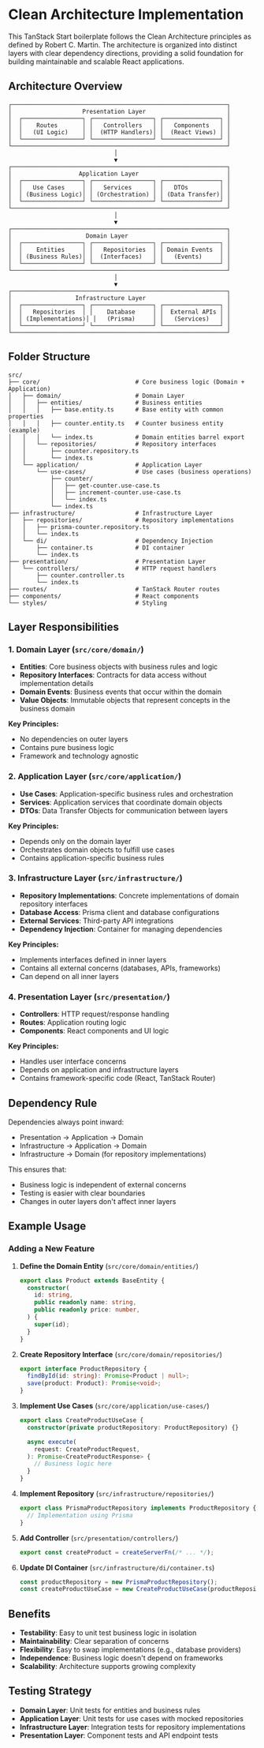 # Clean Architecture Implementation

This TanStack Start boilerplate follows the Clean Architecture principles as defined by Robert C. Martin. The architecture is organized into distinct layers with clear dependency directions, providing a solid foundation for building maintainable and scalable React applications.

## Architecture Overview

```
┌─────────────────────────────────────────────────────────────┐
│                    Presentation Layer                       │
│  ┌─────────────────┐ ┌─────────────────┐ ┌────────────────┐ │
│  │    Routes       │ │   Controllers   │ │   Components   │ │
│  │   (UI Logic)    │ │  (HTTP Handlers)│ │  (React Views) │ │
│  └─────────────────┘ └─────────────────┘ └────────────────┘ │
└─────────────────────────────────────────────────────────────┘
                              │
                              ▼
┌─────────────────────────────────────────────────────────────┐
│                   Application Layer                         │
│  ┌─────────────────┐ ┌─────────────────┐ ┌────────────────┐ │
│  │   Use Cases     │ │   Services      │ │   DTOs         │ │
│  │ (Business Logic)│ │ (Orchestration) │ │ (Data Transfer)│ │
│  └─────────────────┘ └─────────────────┘ └────────────────┘ │
└─────────────────────────────────────────────────────────────┘
                              │
                              ▼
┌─────────────────────────────────────────────────────────────┐
│                     Domain Layer                            │
│  ┌─────────────────┐ ┌─────────────────┐ ┌────────────────┐ │
│  │    Entities     │ │   Repositories  │ │ Domain Events  │ │
│  │ (Business Rules)│ │  (Interfaces)   │ │   (Events)     │ │
│  └─────────────────┘ └─────────────────┘ └────────────────┘ │
└─────────────────────────────────────────────────────────────┘
                              │
                              ▼
┌─────────────────────────────────────────────────────────────┐
│                  Infrastructure Layer                       │
│  ┌─────────────────┐ ┌─────────────────┐ ┌────────────────┐ │
│  │   Repositories  │ │    Database     │ │  External APIs │ │
│  │ (Implementations)│ │   (Prisma)     │ │   (Services)   │ │
│  └─────────────────┘ └─────────────────┘ └────────────────┘ │
└─────────────────────────────────────────────────────────────┘
```

## Folder Structure

```
src/
├── core/                           # Core business logic (Domain + Application)
│   ├── domain/                     # Domain Layer
│   │   ├── entities/               # Business entities
│   │   │   ├── base.entity.ts      # Base entity with common properties
│   │   │   ├── counter.entity.ts   # Counter business entity (example)
│   │   │   └── index.ts            # Domain entities barrel export
│   │   └── repositories/           # Repository interfaces
│   │       ├── counter.repository.ts
│   │       └── index.ts
│   └── application/                # Application Layer
│       └── use-cases/              # Use cases (business operations)
│           ├── counter/
│           │   ├── get-counter.use-case.ts
│           │   ├── increment-counter.use-case.ts
│           │   └── index.ts
│           └── index.ts
├── infrastructure/                 # Infrastructure Layer
│   ├── repositories/               # Repository implementations
│   │   ├── prisma-counter.repository.ts
│   │   └── index.ts
│   └── di/                         # Dependency Injection
│       ├── container.ts            # DI container
│       └── index.ts
├── presentation/                   # Presentation Layer
│   └── controllers/                # HTTP request handlers
│       ├── counter.controller.ts
│       └── index.ts
├── routes/                         # TanStack Router routes
├── components/                     # React components
└── styles/                         # Styling
```

## Layer Responsibilities

### 1. Domain Layer (`src/core/domain/`)

- **Entities**: Core business objects with business rules and logic
- **Repository Interfaces**: Contracts for data access without implementation details
- **Domain Events**: Business events that occur within the domain
- **Value Objects**: Immutable objects that represent concepts in the business domain

**Key Principles:**

- No dependencies on outer layers
- Contains pure business logic
- Framework and technology agnostic

### 2. Application Layer (`src/core/application/`)

- **Use Cases**: Application-specific business rules and orchestration
- **Services**: Application services that coordinate domain objects
- **DTOs**: Data Transfer Objects for communication between layers

**Key Principles:**

- Depends only on the domain layer
- Orchestrates domain objects to fulfill use cases
- Contains application-specific business rules

### 3. Infrastructure Layer (`src/infrastructure/`)

- **Repository Implementations**: Concrete implementations of domain repository interfaces
- **Database Access**: Prisma client and database configurations
- **External Services**: Third-party API integrations
- **Dependency Injection**: Container for managing dependencies

**Key Principles:**

- Implements interfaces defined in inner layers
- Contains all external concerns (databases, APIs, frameworks)
- Can depend on all inner layers

### 4. Presentation Layer (`src/presentation/`)

- **Controllers**: HTTP request/response handling
- **Routes**: Application routing logic
- **Components**: React components and UI logic

**Key Principles:**

- Handles user interface concerns
- Depends on application and infrastructure layers
- Contains framework-specific code (React, TanStack Router)

## Dependency Rule

Dependencies always point inward:

- Presentation → Application → Domain
- Infrastructure → Application → Domain
- Infrastructure → Domain (for repository implementations)

This ensures that:

- Business logic is independent of external concerns
- Testing is easier with clear boundaries
- Changes in outer layers don't affect inner layers

## Example Usage

### Adding a New Feature

1. **Define the Domain Entity** (`src/core/domain/entities/`)

   ```typescript
   export class Product extends BaseEntity {
     constructor(
       id: string,
       public readonly name: string,
       public readonly price: number,
     ) {
       super(id);
     }
   }
   ```

2. **Create Repository Interface** (`src/core/domain/repositories/`)

   ```typescript
   export interface ProductRepository {
     findById(id: string): Promise<Product | null>;
     save(product: Product): Promise<void>;
   }
   ```

3. **Implement Use Cases** (`src/core/application/use-cases/`)

   ```typescript
   export class CreateProductUseCase {
     constructor(private productRepository: ProductRepository) {}

     async execute(
       request: CreateProductRequest,
     ): Promise<CreateProductResponse> {
       // Business logic here
     }
   }
   ```

4. **Implement Repository** (`src/infrastructure/repositories/`)

   ```typescript
   export class PrismaProductRepository implements ProductRepository {
     // Implementation using Prisma
   }
   ```

5. **Add Controller** (`src/presentation/controllers/`)

   ```typescript
   export const createProduct = createServerFn(/* ... */);
   ```

6. **Update DI Container** (`src/infrastructure/di/container.ts`)
   ```typescript
   const productRepository = new PrismaProductRepository();
   const createProductUseCase = new CreateProductUseCase(productRepository);
   ```

## Benefits

- **Testability**: Easy to unit test business logic in isolation
- **Maintainability**: Clear separation of concerns
- **Flexibility**: Easy to swap implementations (e.g., database providers)
- **Independence**: Business logic doesn't depend on frameworks
- **Scalability**: Architecture supports growing complexity

## Testing Strategy

- **Domain Layer**: Unit tests for entities and business rules
- **Application Layer**: Unit tests for use cases with mocked repositories
- **Infrastructure Layer**: Integration tests for repository implementations
- **Presentation Layer**: Component tests and API endpoint tests
